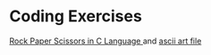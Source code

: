 # Coding Exercises
[Rock Paper Scissors in C Language ](https://github.com/srimantb/Programming/blob/main/Rock_Paper_Scissors.c)  and [ascii art file ](https://github.com/srimantb/Programming/blob/main/handsign.h)
